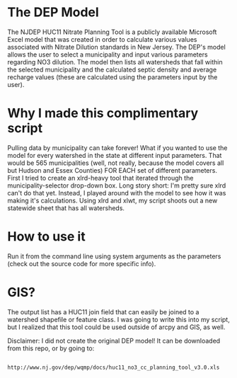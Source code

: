 # The DEP Model 
The NJDEP HUC11 Nitrate Planning Tool is a publicly available Microsoft Excel model that was created in order
to calculate various values associated with Nitrate Dilution standards in New Jersey. The DEP's model allows
the user to select a municipality and input various parameters regarding NO3 dilution. The model then lists all 
watersheds that fall within the selected municipality and the calculated septic density and average recharge values 
(these are calculated using the parameters input by the user). 

# Why I made this complimentary script
Pulling data by municipality can take forever! What if you wanted to use the model for every watershed in the state
at different input parameters. That would be 565 municipalities (well, not really, because the model covers all but
Hudson and Essex Counties) FOR EACH set of different parameters. First I tried to create an xlrd-heavy tool that 
iterated through the municipality-selector drop-down box. Long story short: I'm pretty sure xlrd can't do that yet. 
Instead, I played around with the model to see how it was making it's calculations. Using xlrd and xlwt, my script 
shoots out a new statewide sheet that has all watersheds. 

# How to use it
Run it from the command line using system arguments as the parameters (check out the source code for 
more specific info). 

# GIS?
The output list has a HUC11 join field that can easily be joined to a watershed shapefile or feature class. I was 
going to write this into my script, but I realized that this tool could be used outside of arcpy and GIS, as well. 


Disclaimer: I did not create the original DEP model! It can be downloaded from this repo, or by going to: 

                         http://www.nj.gov/dep/wqmp/docs/huc11_no3_cc_planning_tool_v3.0.xls

